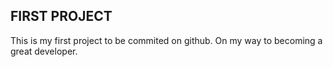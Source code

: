 FIRST PROJECT
-------------
This is my first project to be commited on github. On my way to becoming a great developer.
